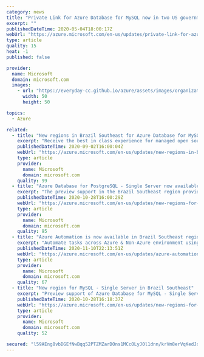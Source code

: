```yaml
---
category: news
title: "Private Link for Azure Database for MySQL now in two US government regions"
excerpt: ""
publishedDateTime: 2020-05-04T18:00:17Z
webUrl: "https://azure.microsoft.com/en-us/updates/private-link-for-azure-database-for-mysql-in-usgov/"
type: article
quality: 15
heat: -1
published: false

provider:
  name: Microsoft
  domain: microsoft.com
  images:
    - url: "https://everyday-cc.github.io/azure/assets/images/organizations/microsoft.com-50x50.jpg"
      width: 50
      height: 50

topics:
  - Azure

related:
  - title: "New regions in Brazil Southeast for Azure Database for MySQL"
    excerpt: "Receive the best in class experience for managed open source database offerings in the Brazil Southeast region. "
    publishedDateTime: 2020-09-02T16:00:04Z
    webUrl: "https://azure.microsoft.com/en-us/updates/new-regions-in-brazil-southeast-for-azure-database-for-mysql/"
    type: article
    provider:
      name: Microsoft
      domain: microsoft.com
    quality: 99
  - title: "Azure Database for PostgreSQL - Single Server now available in Brazil Southeast"
    excerpt: "The preview support in the Brazil Southeast region provides additional flexibility in deploying solutions to help accelerate innovation. "
    publishedDateTime: 2020-10-28T16:00:29Z
    webUrl: "https://azure.microsoft.com/en-us/updates/new-regions-for-postgresql-single-server-in-brazil-southeast/"
    type: article
    provider:
      name: Microsoft
      domain: microsoft.com
    quality: 95
  - title: "Azure Automation is now available in Brazil Southeast region"
    excerpt: "Automate tasks across Azure & Non-Azure environment using Powershell and Python based scripts. "
    publishedDateTime: 2020-11-10T22:13:51Z
    webUrl: "https://azure.microsoft.com/en-us/updates/azure-automation-in-brazil-southeast-region/"
    type: article
    provider:
      name: Microsoft
      domain: microsoft.com
    quality: 67
  - title: "New region for MySQL - Single Server in Brazil Southeast"
    excerpt: "Preview support of Azure Database for MySQL - Single Server is now available in the Brazil Southeast region, adding additional flexibility in deploying solutions to help accelerate innovation. "
    publishedDateTime: 2020-10-28T16:18:37Z
    webUrl: "https://azure.microsoft.com/en-us/updates/new-regions-for-mysql-single-server-in-brazil-southeast/"
    type: article
    provider:
      name: Microsoft
      domain: microsoft.com
    quality: 52

secured: "l59AEng8vbDGEfNwBqq52PTZMZarDOns1MCcOLyJ0l1dnn/krVm8erVqKedJdYZLsiubZfaXFqzoIAndmlTyZzr5GCLWQm7oDq7DB9FGSJ+306ceNC/5pa9h/wxr7HmeME3GavbrSvAOTqkE4JU6nVCFwjtMyNiuwmW8hVGkBi2/0LLwTPkBMj1BzFfT5aUppX/5tb5ox7ocSJFgpSyq5aUz9hXwTD5gCOpHOvJUGU+eEnGhXGbu2gJtfzTMgE4bFVPnZc/rG2O4e6FB6z9TrwcIVDkhqqr5nLdzN33s1B+ltxJTJiQPWzFn49kdOeMq/5HykuJxiVHasb6NLsKE8A==;puGEmpEFfXrODk2UrC2pXQ=="
---
```


